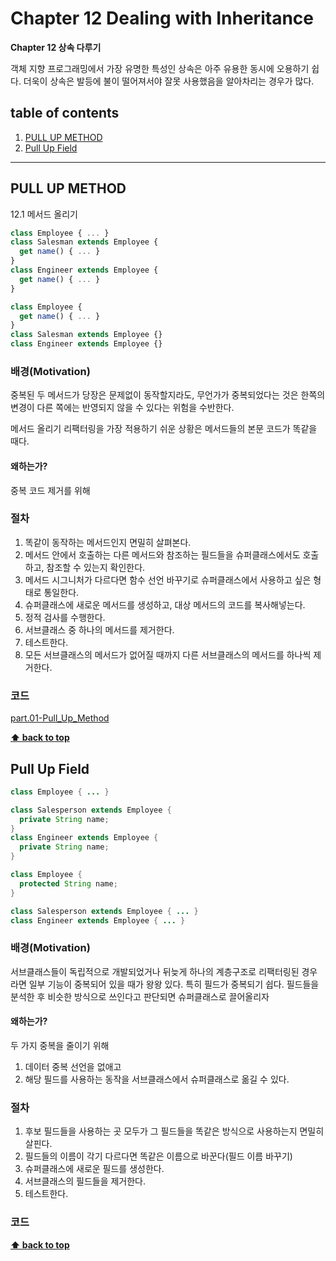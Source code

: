 # Chapter 12 Dealing with Inheritance
**Chapter 12 상속 다루기**

객체 지향 프로그래밍에서 가장 유명한 특성인 상속은 아주 유용한 동시에 오용하기 쉽다. 더욱이 상속은 발등에 불이 떨어져서야 잘못 사용했음을 알아차리는 경우가 많다.


## table of contents
1. [PULL UP METHOD](#PULL-UP-METHOD)
1. [Pull Up Field](#Pull-Up-Field)

---


## PULL UP METHOD
12.1 메서드 올리기

```js
class Employee { ... }
class Salesman extends Employee {
  get name() { ... }
}
class Engineer extends Employee {
  get name() { ... }
}
```

```js
class Employee { 
  get name() { ... }
}
class Salesman extends Employee {}
class Engineer extends Employee {}
```

### 배경(Motivation)
중복된 두 메서드가 당장은 문제없이 동작할지라도, 무언가가 중복되었다는 것은 한쪽의 변경이 다른 쪽에는 반영되지 않을 수 있다는 위험을 수반한다. 

메서드 올리기 리팩터링을 가장 적용하기 쉬운 상황은 메서드들의 본문 코드가 똑같을 때다.

#### 왜하는가?
중복 코드 제거를 위해


### 절차
1. 똑같이 동작하는 메서드인지 면밀히 살펴본다.
1. 메서드 안에서 호출하는 다른 메서드와 참조하는 필드들을 슈퍼클래스에서도 호출하고, 참조할 수 있는지 확인한다.
1. 메서드 시그니처가 다르다면 함수 선언 바꾸기로 슈퍼클래스에서 사용하고 싶은 형태로 통일한다. 
1. 슈퍼클래스에 새로운 메서드를 생성하고, 대상 메서드의 코드를 복사해넣는다.
1. 정적 검사를 수행한다.
1. 서브클래스 중 하나의 메서드를 제거한다.
1. 테스트한다.
1. 모든 서브클래스의 메서드가 없어질 때까지 다른 서브클래스의 메서드를 하나씩 제거한다.


### 코드
[part.01-Pull_Up_Method](./part.01-Pull_Up_Method)


**[⬆ back to top](#table-of-contents)**


## Pull Up Field


```java
class Employee { ... }

class Salesperson extends Employee {
  private String name;
}
class Engineer extends Employee {
  private String name;
}
```

```java
class Employee {
  protected String name;
}

class Salesperson extends Employee { ... }
class Engineer extends Employee { ... }
```

### 배경(Motivation)
서브클래스들이 독립적으로 개발되었거나 뒤늦게 하나의 계층구조로 리팩터링된 경우라면 일부 기능이 중복되어 있을 때가 왕왕 있다. 특히 필드가 중복되기 쉽다. 
필드들을 분석한 후 비슷한 방식으로 쓰인다고 판단되면 슈퍼클래스로 끌어올리자

#### 왜하는가?
두 가지 중복을 줄이기 위해  
1. 데이터 중복 선언을 없애고
1. 해당 필드를 사용하는 동작을 서브클래스에서 슈퍼클래스로 옮길 수 있다.


### 절차
1. 후보 필드들을 사용하는 곳 모두가 그 필드들을 똑같은 방식으로 사용하는지 면밀히 살핀다.
1. 필드들의 이름이 각기 다르다면 똑같은 이름으로 바꾼다(필드 이름 바꾸기)
1. 슈퍼클래스에 새로운 필드를 생성한다.
1. 서브클래스의 필드들을 제거한다.
1. 테스트한다. 

### 코드


**[⬆ back to top](#table-of-contents)**